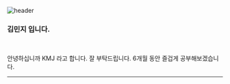 ![header](https://capsule-render.vercel.app/api?type=wave&color=auto&height=300&section=header&text=K-%20MJ%20Blog&fontSize=90)

### 김민지 입니다.
<br/>

<p>
  안녕하십니까 KMJ 라고 합니다. 
  잘 부탁드립니다. 6개월 동안 즐겁게 공부해보겠습니다.
</p>

<hr/>

